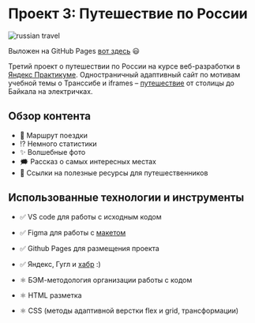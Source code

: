 # Проект 3: Путешествие по России
![russian travel](https://nastiash.github.io/russian-travel/images/lead/__image/polka.jpg)

Выложен на GitHub Pages [вот здесь](https://nastiash.github.io/russian-travel/) 😃

Третий проект о путешествии по России на курсе веб-разработки в [Яндекс Практикуме](https://praktikum.yandex.ru/web). Одностраничный адаптивный сайт по мотивам учебной темы о Транссибе и iframes &ndash; [путешествие](https://stampsy.com/na-elektrichkakh-do-baikala) от столицы до Байкала на электричках.

## Обзор контента

* 🚀 Маршрут поездки
* ⁉️ Немного статистики
* ✨ Волшебные фото
* 🗯️ Рассказ о самых интересных местах
* 🔁 Ссылки на полезные ресурсы для путешественников

## Использованные технологии и инструменты

* ✅ VS code для работы с исходным кодом
* ✅ Figma для работы с [макетом](https://www.figma.com/file/OyRWEjU6wBwRe1hapzQoLx/Sprint-3%3A-Russia-%2F-desktop-%2B-mobile?node-id=28503%3A0)
* ✅ Github Pages для размещения проекта
* ✅ Яндекс, Гугл и [хабр](https://habr.com/) :)

* ⚛️ БЭМ-методология организации работы с кодом
* ⚛️ HTML разметка
* ⚛️ CSS (методы адаптивной верстки flex и grid, трансформации)

